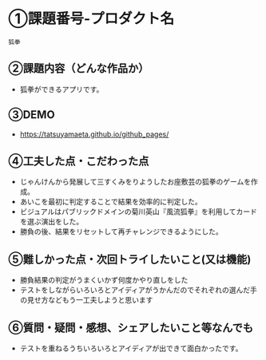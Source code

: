 # ①課題番号-プロダクト名
    狐拳

## ②課題内容（どんな作品か）

- 狐拳ができるアプリです。

## ③DEMO
- https://tatsuyamaeta.github.io/github_pages/

## ④工夫した点・こだわった点

- じゃんけんから発展して三すくみをりようしたお座敷芸の狐拳のゲームを作成。
- あいこを最初に判定することで結果を効率的に判定した。
- ビジュアルはパブリックドメインの菊川英山『風流狐拳』を利用してカードを選ぶ演出をした。
- 勝負の後、結果をリセットして再チャレンジできるようにした。

## ⑤難しかった点・次回トライしたいこと(又は機能)

- 勝負結果の判定がうまくいかず何度かやり直しをした
- テストをしながらいろいろとアイディアがうかんだのでそれぞれの選んだ手の見せ方などもう一工夫しようと思います

## ⑥質問・疑問・感想、シェアしたいこと等なんでも

- テストを重ねるうちいろいろとアイディアが出できて面白かったです。
